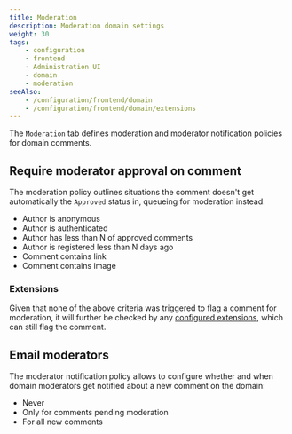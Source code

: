 ```yaml
---
title: Moderation
description: Moderation domain settings
weight: 30
tags:
    - configuration
    - frontend
    - Administration UI
    - domain
    - moderation
seeAlso:
    - /configuration/frontend/domain
    - /configuration/frontend/domain/extensions
---
```


The `Moderation` tab defines moderation and moderator notification policies for domain comments.

<!--more-->

## Require moderator approval on comment

The moderation policy outlines situations the comment doesn't get automatically the `Approved` status in, queueing for moderation instead:

* Author is anonymous
* Author is authenticated
* Author has less than N of approved comments
* Author is registered less than N days ago
* Comment contains link
* Comment contains image

### Extensions

Given that none of the above criteria was triggered to flag a comment for moderation, it will further be checked by any [configured extensions](extensions), which can still flag the comment.

## Email moderators

The moderator notification policy allows to configure whether and when domain moderators get notified about a new comment on the domain:

* Never
* Only for comments pending moderation
* For all new comments
